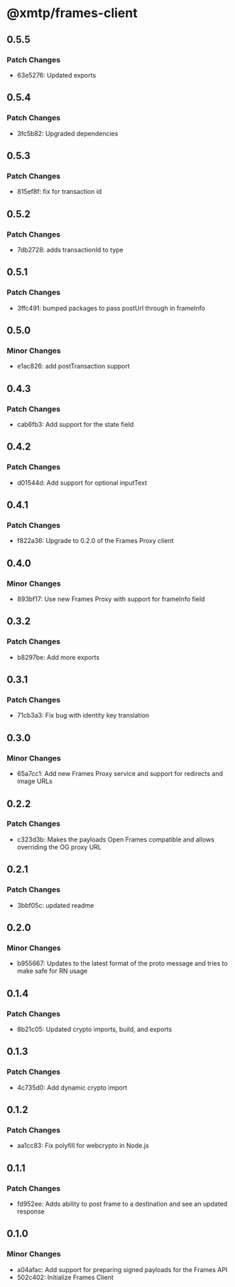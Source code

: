 # @xmtp/frames-client

## 0.5.5

### Patch Changes

- 63e5276: Updated exports

## 0.5.4

### Patch Changes

- 3fc5b82: Upgraded dependencies

## 0.5.3

### Patch Changes

- 815ef8f: fix for transaction id

## 0.5.2

### Patch Changes

- 7db2728: adds transactionId to type

## 0.5.1

### Patch Changes

- 3ffc491: bumped packages to pass postUrl through in frameInfo

## 0.5.0

### Minor Changes

- e1ac826: add postTransaction support

## 0.4.3

### Patch Changes

- cab6fb3: Add support for the state field

## 0.4.2

### Patch Changes

- d01544d: Add support for optional inputText

## 0.4.1

### Patch Changes

- f822a36: Upgrade to 0.2.0 of the Frames Proxy client

## 0.4.0

### Minor Changes

- 893bf17: Use new Frames Proxy with support for frameInfo field

## 0.3.2

### Patch Changes

- b8297be: Add more exports

## 0.3.1

### Patch Changes

- 71cb3a3: Fix bug with identity key translation

## 0.3.0

### Minor Changes

- 65a7cc1: Add new Frames Proxy service and support for redirects and image URLs

## 0.2.2

### Patch Changes

- c323d3b: Makes the payloads Open Frames compatible and allows overriding the OG proxy URL

## 0.2.1

### Patch Changes

- 3bbf05c: updated readme

## 0.2.0

### Minor Changes

- b955667: Updates to the latest format of the proto message and tries to make safe for RN usage

## 0.1.4

### Patch Changes

- 8b21c05: Updated crypto imports, build, and exports

## 0.1.3

### Patch Changes

- 4c735d0: Add dynamic crypto import

## 0.1.2

### Patch Changes

- aa1cc83: Fix polyfill for webcrypto in Node.js

## 0.1.1

### Patch Changes

- fd952ee: Adds ability to post frame to a destination and see an updated response

## 0.1.0

### Minor Changes

- a04afac: Add support for preparing signed payloads for the Frames API
- 502c402: Initialize Frames Client
